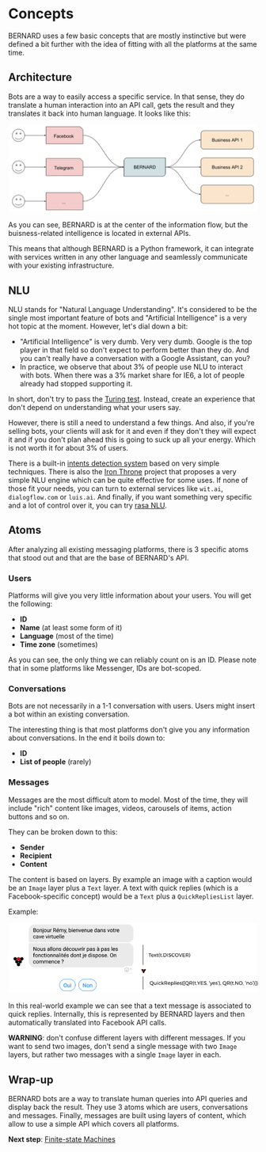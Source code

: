Concepts
========

BERNARD uses a few basic concepts that are mostly instinctive but were
defined a bit further with the idea of fitting with all the platforms
at the same time.

## Architecture

Bots are a way to easily access a specific service. In that sense, they
do translate a human interaction into an API call, gets the result and
they translates it back into human language. It looks like this:

![architecture](../img/architecture.svg)

As you can see, BERNARD is at the center of the information flow, but
the buisness-related intelligence is located in external APIs.

This means that although BERNARD is a Python framework, it can integrate
with services written in any other language and seamlessly communicate
with your existing infrastructure.

## NLU

NLU stands for "Natural Language Understanding". It's considered to be
the single most important feature of bots and "Artificial Intelligence"
is a very hot topic at the moment. However, let's dial down a bit:

- "Artificial Intelligence" is very dumb. Very very dumb. Google is the
  top player in that field so don't expect to perform better than they
  do. And you can't really have a conversation with a Google Assistant,
  can you?
- In practice, we observe that about 3% of people use NLU to interact
  with bots. When there was a 3% market share for IE6, a lot of people
  already had stopped supporting it.

In short, don't try to pass the
[Turing test](https://en.wikipedia.org/wiki/Turing_test). Instead,
create an experience that don't depend on understanding what your users
say.

However, there is still a need to understand a few things. And also,
if you're selling bots, your clients will ask for it and even if they
don't they will expect it and if you don't plan ahead this is going to
suck up all your energy. Which is not worth it for about 3% of users.

There is a built-in [intents detection system](./nlu.md) based on very
simple techniques. There is also the
[Iron Throne](https://github.com/BernardFW/iron-throne) project that
proposes a very simple NLU engine which can be quite effective for
some uses. If none of those fit your needs, you can turn to external
services like `wit.ai`, `dialogflow.com` or `luis.ai`. And finally, if
you want something very specific and a lot of control over it, you can
try [rasa NLU](https://nlu.rasa.com/).

## Atoms

After analyzing all existing messaging platforms, there is 3 specific
atoms that stood out and that are the base of BERNARD's API.

### Users

Platforms will give you very little information about your users. You
will get the following:

- **ID**
- **Name** (at least some form of it)
- **Language** (most of the time)
- **Time zone** (sometimes)

As you can see, the only thing we can reliably count on is an ID. Please
note that in some platforms like Messenger, IDs are bot-scoped.

### Conversations

Bots are not necessarily in a 1-1 conversation with users. Users might
insert a bot within an existing conversation.

The interesting thing is that most platforms don't give you any
information about conversations. In the end it boils down to:

- **ID**
- **List of people** (rarely)

### Messages

Messages are the most difficult atom to model. Most of the time, they
will include "rich" content like images, videos, carousels of items,
action buttons and so on.

They can be broken down to this:

- **Sender**
- **Recipient**
- **Content**

The content is based on layers. By example an image with a caption
would be an `Image` layer plus a `Text` layer. A text with quick replies
(which is a Facebook-specific concept) would be a `Text` plus a
`QuickRepliesList` layer.

Example:

![layers](../img/layers.png)

In this real-world example we can see that a text message is associated
to quick replies. Internally, this is represented by BERNARD layers and
then automatically translated into Facebook API calls.

**WARNING**: don't confuse different layers with different messages. If
you want to send two images, don't send a single message with two
`Image` layers, but rather two messages with a single `Image` layer in
each.

## Wrap-up

BERNARD bots are a way to translate human queries into API queries and
display back the result. They use 3 atoms which are users, conversations
and messages. Finally, messages are built using layers of content, which
allow to use a simple API which covers all platforms.

**Next step**: [Finite-state Machines](./fsm.md)
